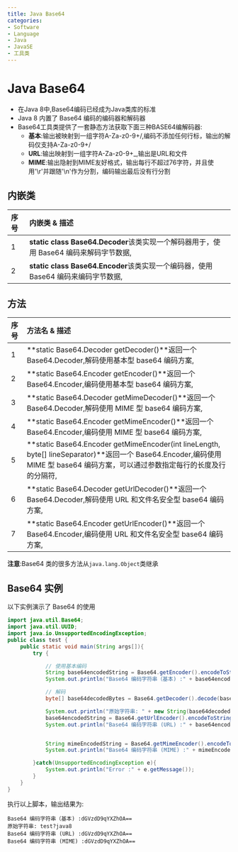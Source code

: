 ```yaml
---
title: Java Base64
categories:
- Software
- Language
- Java
- JavaSE
- 工具类
---
```

# Java Base64

- 在Java 8中,Base64编码已经成为Java类库的标准
- Java 8 内置了 Base64 编码的编码器和解码器
- Base64工具类提供了一套静态方法获取下面三种BASE64编解码器:
    - **基本**:输出被映射到一组字符A-Za-z0-9+/,编码不添加任何行标，输出的解码仅支持A-Za-z0-9+/
    - **URL**:输出映射到一组字符A-Za-z0-9+_,输出是URL和文件
    - **MIME**:输出隐射到MIME友好格式，输出每行不超过76字符，并且使用'\r'并跟随'\n'作为分割，编码输出最后没有行分割

## 内嵌类

| 序号 | 内嵌类 & 描述                                                |
| :--- | :----------------------------------------------------------- |
| 1    | **static class Base64.Decoder**该类实现一个解码器用于，使用 Base64 编码来解码字节数据,|
| 2    | **static class Base64.Encoder**该类实现一个编码器，使用 Base64 编码来编码字节数据,|

## 方法

| 序号 | 方法名 & 描述                                                |
| :--- | :----------------------------------------------------------- |
| 1    | **static Base64.Decoder getDecoder()**返回一个 Base64.Decoder,解码使用基本型 base64 编码方案,|
| 2    | **static Base64.Encoder getEncoder()**返回一个 Base64.Encoder,编码使用基本型 base64 编码方案,|
| 3    | **static Base64.Decoder getMimeDecoder()**返回一个 Base64.Decoder,解码使用 MIME 型 base64 编码方案,|
| 4    | **static Base64.Encoder getMimeEncoder()**返回一个 Base64.Encoder,编码使用 MIME 型 base64 编码方案,|
| 5    | **static Base64.Encoder getMimeEncoder(int lineLength, byte[] lineSeparator)**返回一个 Base64.Encoder,编码使用 MIME 型 base64 编码方案，可以通过参数指定每行的长度及行的分隔符,|
| 6    | **static Base64.Decoder getUrlDecoder()**返回一个 Base64.Decoder,解码使用 URL 和文件名安全型 base64 编码方案,|
| 7    | **static Base64.Encoder getUrlEncoder()**返回一个 Base64.Encoder,编码使用 URL 和文件名安全型 base64 编码方案,|

**注意**:Base64 类的很多方法从`java.lang.Object`类继承

## Base64 实例

以下实例演示了 Base64 的使用

```java
import java.util.Base64;
import java.util.UUID;
import java.io.UnsupportedEncodingException;
public class test {
    public static void main(String args[]){
        try {

            // 使用基本编码
            String base64encodedString = Base64.getEncoder().encodeToString("test?java8".getBytes("utf-8"));
            System.out.println("Base64 编码字符串（基本) :" + base64encodedString);

            // 解码
            byte[] base64decodedBytes = Base64.getDecoder().decode(base64encodedString);

            System.out.println("原始字符串: " + new String(base64decodedBytes, "utf-8"));
            base64encodedString = Base64.getUrlEncoder().encodeToString("test?java8".getBytes("utf-8"));
            System.out.println("Base64 编码字符串 (URL) :" + base64encodedString);


            String mimeEncodedString = Base64.getMimeEncoder().encodeToString("test?java8".getBytes("utf-8"));
            System.out.println("Base64 编码字符串 (MIME) :" + mimeEncodedString);

        }catch(UnsupportedEncodingException e){
            System.out.println("Error :" + e.getMessage());
        }
    }
}
```

执行以上脚本，输出结果为:

```
Base64 编码字符串（基本) :dGVzdD9qYXZhOA==
原始字符串: test?java8
Base64 编码字符串 (URL) :dGVzdD9qYXZhOA==
Base64 编码字符串 (MIME) :dGVzdD9qYXZhOA==
```